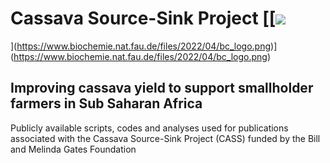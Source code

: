 #  Cassava Source-Sink Project [[![]([https://cass-research.org/wp-content/uploads/2019/05/CASS-Logo_freigestellt.png](https://www.biochemie.nat.fau.de/files/2022/04/bc_logo.png))
](https://www.biochemie.nat.fau.de/files/2022/04/bc_logo.png)](https://www.biochemie.nat.fau.de/files/2022/04/bc_logo.png)
## Improving cassava yield to support smallholder farmers in Sub Saharan Africa 

Publicly available scripts, codes and analyses used for publications associated with the Cassava Source-Sink Project (CASS) funded by the Bill and Melinda Gates Foundation
